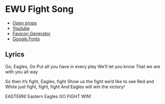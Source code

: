 # EWU Fight Song

> 


* [Open props](https://open-props.style/)
* [Youtube](https://www.youtube.com/watch?v=h1BIRNVdugw)
* [Favicon Generator](https://favicon.io/favicon-converter/)
* [Google Fonts](https://fonts.google.com/?classification=Display)

## Lyrics 
Go, Eagles, Go
Put all you have in every play
We’ll let you know
That we are with you all way

So then it’s fight, Eagles, fight
Show us the fight we’d like to see
Red and White just fight, fight, fight
And Eagles will win the victory!

 EASTERN! Eastern Eagles GO FIGHT WIN!